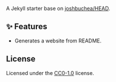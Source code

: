 A Jekyll starter base on [joshbuchea/HEAD](https://github.com/joshbuchea/head/tree/gh-pages).

## ✨ Features
- Generates a website from README.

##  License

Licensed under the [CC0-1.0](LICENSE) license.